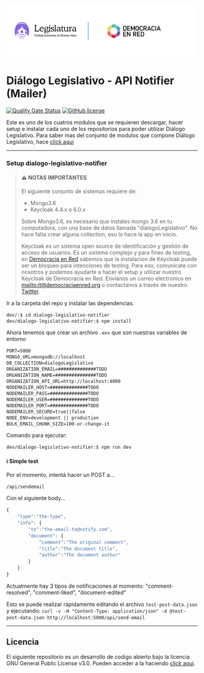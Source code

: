![Header](docs/header-doc.png)

# Diálogo Legislativo - API Notifier (Mailer)

[![Quality Gate Status](https://sonarcloud.io/api/project_badges/measure?project=DemocraciaEnRed_dialogo-legislativo-notifier&metric=alert_status)](https://sonarcloud.io/dashboard?id=DemocraciaEnRed_dialogo-legislativo-notifier)
[![GitHub license](https://img.shields.io/github/license/DemocraciaEnRed/dialogo-legislativo-notifier)](https://github.com/DemocraciaEnRed/dialogo-legislativo-notifier/blob/master/LICENSE)

Este es uno de los cuatros modulos que se requieren descargar, hacer setup e instalar cada uno de los repositorios para poder utilizar Diálogo Legislativo.
Para saber mas del conjunto de modulos que compone Diálogo Legislativo, hace [click aqui](https://github.com/DemocraciaEnRed/dialogoLegislativo) 

---

### Setup dialogo-legislativo-notifier

> #### ⚠️ NOTAS IMPORTANTES
> 
> El siguiente conjunto de sistemas requiere de:
> - Mongo3.6
> - Keycloak 4.4.x o 6.0.x
> 
> Sobre Mongo3.6, es necesario que instales mongo 3.6 en tu computadora, con una base de datos llamada "dialogoLegislativo". No hace falta crear alguna collection, eso lo hace la app en inicio.
> 
> Keycloak es un sistema open source de identificación y gestión de acceso de usuarios. Es un sistema complejo y para fines de testing, en [Democracia en Red](https://democraciaenred.org) sabemos que la instalacion de Keycloak puede ser un bloqueo para intenciones de testing. Para eso, comunicate con nosotros y podemos ayudarte a hacer el setup y utilizar nuestro Keycloak de Democracia en Red. Envianos un correo electronico en [mailto:it@democraciaenred.org](it@democraciaenred.org) o contactanos a través de nuestro [Twitter](https://twitter.com/fundacionDER).


Ir a la carpeta del repo y instalar las dependencias.

```
dev/:$ cd dialogo-legislativo-notifier
dev/dialogo-legislativo-notifier:$ npm install
```

Ahora tenemos que crear un archivo `.env` que son nuestras variables de entorno

```env
PORT=5000
MONGO_URL=mongodb://localhost
DB_COLLECTION=dialogoLegislativo
ORGANIZATION_EMAIL=##############TODO
ORGANIZATION_NAME=###############TODO
ORGANIZATION_API_URL=http://localhost:4000
NODEMAILER_HOST=##############TODO
NODEMAILER_PASS=##############TODO
NODEMAILER_USER=##############TODO
NODEMAILER_PORT=##############TODO
NODEMAILER_SECURE=true||false
NODE_ENV=development || production
BULK_EMAIL_CHUNK_SIZE=100-or-change-it
```

Comando para ejecutar:

```
dev/dialogo-legislativo-notifier:$ npm run dev
```

#### ℹ Simple test

Por el momento, intentá hacer un POST a...

```
/api/sendemail
```

Con el siguiente body...

```javascript
{
	"type":"the-type",
	"info": {
		"to":"the-email-to@notify.com",
		"document": {
			"comment":"The original comment",
			"title":"The document title",
			"author":"The document author"
		}
	}
}
```

Actualmente hay 3 tipos de notificaciones al momento: "comment-resolved", "comment-liked", "document-edited"

Esto se puede realizar rápidamente editando el archivo `test-post-data.json` y ejecutando:
`curl -v -H "Content-Type: application/json" -d @test-post-data.json http://localhost:5000/api/send-email`

---

## Licencia

El siguiente repositorio es un desarrollo de codigo abierto bajo la licencia GNU General Public License v3.0. Pueden acceder a la haciendo [click aqui](./LICENSE).

